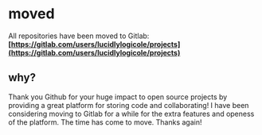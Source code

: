 # moved
All repositories have been moved to Gitlab:
**[https://gitlab.com/users/lucidlylogicole/projects](https://gitlab.com/users/lucidlylogicole/projects)**

## why?
Thank you Github for your huge impact to open source projects by providing a great platform for storing code and collaborating! I have been considering moving to Gitlab for a while for the extra features and openess of the platform. The time has come to move.
Thanks again!
